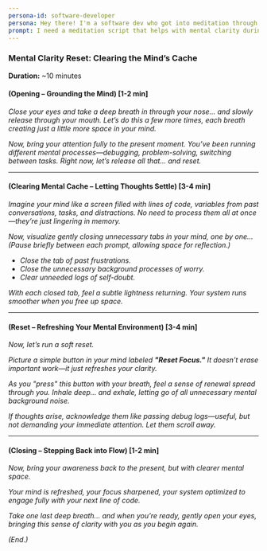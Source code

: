 ```yaml
---
persona-id: software-developer
persona: Hey there! I'm a software dev who got into meditation through Headspace about three years ago. It's been amazing seeing how meditation has evolved alongside tech, and I've been diving deep into both worlds since then. I spend my days writing code, but I also dedicate time to exploring different meditation techniques. Super excited about using AI to customize meditation - it's like writing a program for your mind!
prompt: I need a meditation script that helps with mental clarity during programming. Something that uses the concept of clearing cache and resetting mental state, but not too technical. Around 10 minutes would be ideal.
---
```


### **Mental Clarity Reset: Clearing the Mind’s Cache**  
**Duration:** ~10 minutes  

#### **(Opening – Grounding the Mind) [1-2 min]**  
*Close your eyes and take a deep breath in through your nose... and slowly release through your mouth. Let’s do this a few more times, each breath creating just a little more space in your mind.*  

*Now, bring your attention fully to the present moment. You’ve been running different mental processes—debugging, problem-solving, switching between tasks. Right now, let’s release all that... and reset.*  

---

#### **(Clearing Mental Cache – Letting Thoughts Settle) [3-4 min]**  
*Imagine your mind like a screen filled with lines of code, variables from past conversations, tasks, and distractions. No need to process them all at once—they’re just lingering in memory.*  

*Now, visualize gently closing unnecessary tabs in your mind, one by one…*  
*(Pause briefly between each prompt, allowing space for reflection.)*  
- *Close the tab of past frustrations.*  
- *Close the unnecessary background processes of worry.*  
- *Clear unneeded logs of self-doubt.*  

*With each closed tab, feel a subtle lightness returning. Your system runs smoother when you free up space.*  

---

#### **(Reset – Refreshing Your Mental Environment) [3-4 min]**  
*Now, let’s run a soft reset.*  

*Picture a simple button in your mind labeled **"Reset Focus."** It doesn’t erase important work—it just refreshes your clarity.*  

*As you "press" this button with your breath, feel a sense of renewal spread through you. Inhale deep... and exhale, letting go of all unnecessary mental background noise.*  

*If thoughts arise, acknowledge them like passing debug logs—useful, but not demanding your immediate attention. Let them scroll away.*  

---

#### **(Closing – Stepping Back into Flow) [1-2 min]**  
*Now, bring your awareness back to the present, but with clearer mental space.*  

*Your mind is refreshed, your focus sharpened, your system optimized to engage fully with your next line of code.*  

*Take one last deep breath... and when you’re ready, gently open your eyes, bringing this sense of clarity with you as you begin again.*  

*(End.)*